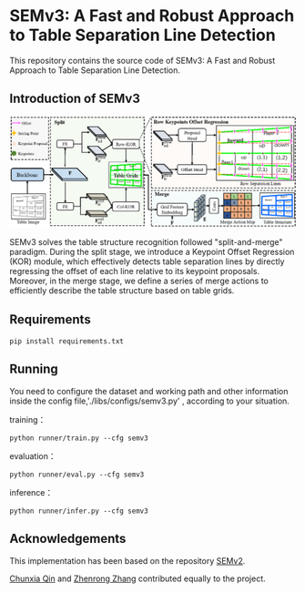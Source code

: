 # SEMv3: A Fast and Robust Approach to Table Separation Line Detection

This repository contains the source code of SEMv3: A Fast and Robust Approach to Table Separation Line Detection.

## Introduction of SEMv3

![overtview](./overview.png)

SEMv3 solves the table structure recognition followed "split-and-merge" paradigm. During the split stage, we introduce a Keypoint Offset Regression (KOR) module, which effectively detects table separation lines by directly regressing the offset of each line relative to its keypoint proposals. Moreover, in the merge stage, we define a series of merge actions to efficiently describe the table structure based on table grids. 


## Requirements

```
pip install requirements.txt
```

## Running

You need to configure the dataset and working path and other information inside the config file,'./libs/configs/semv3.py' , according to your situation.

training：

```
python runner/train.py --cfg semv3
```

evaluation：

```
python runner/eval.py --cfg semv3
```

inference：

```
python runner/infer.py --cfg semv3
```

## Acknowledgements

This implementation has been based on the repository [SEMv2](https://github.com/ZZR8066/SEMv2/tree/main/SEMv2).  

[Chunxia Qin](https://github.com/Chunchunwumu) and [Zhenrong Zhang](https://github.com/ZZR8066) contributed equally to the project.
